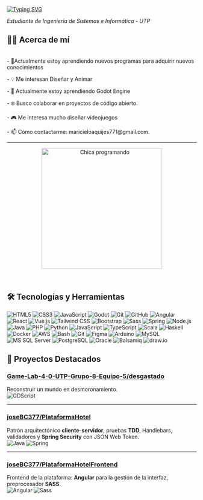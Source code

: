 
[![Typing SVG](https://readme-typing-svg.demolab.com?font=Fira+Code&pause=1000&color=FF69B4&width=435&lines=Hola%2C+bienvenid%40+a+mi+perfil!;Me+encanta+diseñar+y+crear+videojuegos)](https://git.io/typing-svg)


 <p><i>Estudiante de Ingeniería de Sistemas e Informática - UTP </i></p>


## 🙆‍♀️ Acerca de mí
</br>
- 🔧Actualmente estoy aprendiendo nuevos programas  para adquirir nuevos conocimientos<p></p>
- 💡 Me interesan Diseñar y Animar<p></p>
- 📖 Actualmente estoy aprendiendo Godot Engine<p></p>
- ❄️ Busco colaborar en proyectos de código abierto.<p></p>
- 🎮  Me interesa mucho diseñar  videojuegos<p></p>
- 📫 Cómo contactarme:  maricieloaquijes771@gmail.com.<p></p>
<hr>
<p align="center">
  <img src="https://media.giphy.com/media/L8K62iTDkzGX6/giphy.gif" width="320" alt="Chica programando"/>
</p>




</br>

 ## 🛠️ Tecnologías y Herramientas
![HTML5](https://img.shields.io/badge/HTML5-E34F26?logo=html5&logoColor=fff)
![CSS3](https://img.shields.io/badge/CSS3-1572B6?logo=css3&logoColor=fff)
![JavaScript](https://img.shields.io/badge/JavaScript-F7DF1E?logo=javascript&logoColor=000)
![Godot](https://img.shields.io/badge/Godot-478CBF?logo=godot-engine&logoColor=fff)
![Git](https://img.shields.io/badge/Git-F05032?logo=git&logoColor=fff)
![GitHub](https://img.shields.io/badge/GitHub-181717?logo=github&logoColor=fff)
![Angular](https://img.shields.io/badge/Angular-DD0031?logo=angular&logoColor=fff)
![React](https://img.shields.io/badge/React-61DAFB?logo=react&logoColor=000)
![Vue.js](https://img.shields.io/badge/Vue.js-4FC08D?logo=vue.js&logoColor=fff)
![Tailwind CSS](https://img.shields.io/badge/Tailwind%20CSS-38B2AC?logo=tailwind-css&logoColor=fff)
![Bootstrap](https://img.shields.io/badge/Bootstrap-7952B3?logo=bootstrap&logoColor=fff)
![Sass](https://img.shields.io/badge/Sass-CC6699?logo=sass&logoColor=fff)
![Spring](https://img.shields.io/badge/Spring-6DB33F?logo=spring&logoColor=fff)
![Node.js](https://img.shields.io/badge/Node.js-339933?logo=node.js&logoColor=fff)
![Java](https://img.shields.io/badge/Java-007396?logo=openjdk&logoColor=fff)
![PHP](https://img.shields.io/badge/PHP-777BB4?logo=php&logoColor=fff)
![Python](https://img.shields.io/badge/Python-3776AB?logo=python&logoColor=fff)
![JavaScript](https://img.shields.io/badge/JavaScript-F7DF1E?logo=javascript&logoColor=000)
![TypeScript](https://img.shields.io/badge/TypeScript-3178C6?logo=typescript&logoColor=fff)
![Scala](https://img.shields.io/badge/Scala-DC322F?logo=scala&logoColor=fff)
![Haskell](https://img.shields.io/badge/Haskell-5D4F85?logo=haskell&logoColor=fff)
![Docker](https://img.shields.io/badge/Docker-2496ED?logo=docker&logoColor=fff)
![AWS](https://img.shields.io/badge/AWS-232F3E?logo=amazon-aws&logoColor=fff)
![Bash](https://img.shields.io/badge/Bash-4EAA25?logo=gnu-bash&logoColor=fff)
![Git](https://img.shields.io/badge/Git-F05032?logo=git&logoColor=fff)
![Figma](https://img.shields.io/badge/Figma-F24E1E?logo=figma&logoColor=fff)
![Arduino](https://img.shields.io/badge/Arduino-00979D?logo=arduino&logoColor=fff)
![MySQL](https://img.shields.io/badge/MySQL-4479A1?logo=mysql&logoColor=fff)
![MS SQL Server](https://img.shields.io/badge/MS%20SQL%20Server-CC2927?logo=microsoft-sql-server&logoColor=fff)
![PostgreSQL](https://img.shields.io/badge/PostgreSQL-4169E1?logo=postgresql&logoColor=fff)
![Oracle](https://img.shields.io/badge/Oracle-F80000?logo=oracle&logoColor=fff)
![Balsamiq](https://img.shields.io/badge/Balsamiq-FF3366?logoColor=white)
![draw.io](https://img.shields.io/badge/draw.io-F08705?logoColor=white)
## 🚀 Proyectos Destacados
### [Game-Lab-4-0-UTP-Grupo-8-Equipo-5/desgastado](https://github.com/Game-Lab-4-0-UTP-Grupo-8-Equipo-5/desgastado)
Reconstruir un mundo en desmoronamiento.  
![GDScript](https://img.shields.io/badge/GDScript-478CBF?logo=godot-engine&logoColor=fff)

---

### [joseBC377/PlataformaHotel](https://github.com/joseBC377/PlataformaHotel)
Patrón arquitectónico **cliente-servidor**, pruebas **TDD**, Handlebars, validadores y **Spring Security** con JSON Web Token.  
![Java](https://img.shields.io/badge/Java-007396?logo=openjdk&logoColor=fff)
![Spring](https://img.shields.io/badge/Spring-6DB33F?logo=spring&logoColor=fff)

---

### [joseBC377/PlataformaHotelFrontend](https://github.com/joseBC377/PlataformaHotelFrontend)
Frontend de la plataforma: **Angular** para la gestión de la interfaz, preprocesador **SASS**.  
![Angular](https://img.shields.io/badge/Angular-DD0031?logo=angular&logoColor=fff)
![Sass](https://img.shields.io/badge/Sass-CC6699?logo=sass&logoColor=fff)

